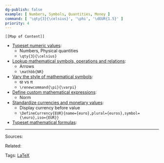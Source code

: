 ```yaml
---
dg-publish: false
example: [ Numbers, Symbols, Quantities, Money ]
command: [ '\qty{3}{\celsius}', '\phi', '\dEUR{1.5}' ]
priority: 4
---
```


```dynamic-embed
[[Map of Content]]
```


<ul class="dataview list-view-ul"><li><span><a aria-label-position="top" aria-label="Typeset numeric values.md" data-href="Typeset numeric values.md" href="Typeset numeric values.md" class="internal-link" target="_blank" rel="noopener">Typeset numeric values</a></span>: <ul class="dataview dataview-ul dataview-result-list-ul"><li class="dataview-result-list-li"><span>Numbers, Physical quantities</span></li><li class="dataview-result-list-li"><span><code>\qty{3}{\celsius}</code></span></li></ul></li><li><span><a aria-label-position="top" aria-label="Lookup mathematical symbols, operations and relations.md" data-href="Lookup mathematical symbols, operations and relations.md" href="Lookup mathematical symbols, operations and relations.md" class="internal-link" target="_blank" rel="noopener">Lookup mathematical symbols, operations and relations</a></span>: <ul class="dataview dataview-ul dataview-result-list-ul"><li class="dataview-result-list-li"><span>Arrows</span></li><li class="dataview-result-list-li"><span><code>\mathbb{NR}</code></span></li></ul></li><li><span><a aria-label-position="top" aria-label="Vary the style of mathematical symbols.md" data-href="Vary the style of mathematical symbols.md" href="Vary the style of mathematical symbols.md" class="internal-link" target="_blank" rel="noopener">Vary the style of mathematical symbols</a></span>: <ul class="dataview dataview-ul dataview-result-list-ul"><li class="dataview-result-list-li"><span>ϖ vs π</span></li><li class="dataview-result-list-li"><span><code>\renewcommand{\pi}{\varpi}</code></span></li></ul></li><li><span><a aria-label-position="top" aria-label="Define custom mathematical expressions.md" data-href="Define custom mathematical expressions.md" href="Define custom mathematical expressions.md" class="internal-link" target="_blank" rel="noopener">Define custom mathematical expressions</a></span>: <ul class="dataview dataview-ul dataview-result-list-ul"><li class="dataview-result-list-li"><span>Norm</span></li></ul></li><li><span><a aria-label-position="top" aria-label="Standardize currencies and monetary values.md" data-href="Standardize currencies and monetary values.md" href="Standardize currencies and monetary values.md" class="internal-link" target="_blank" rel="noopener">Standardize currencies and monetary values</a></span>: <ul class="dataview dataview-ul dataview-result-list-ul"><li class="dataview-result-list-li"><span>Display currency before value</span></li><li class="dataview-result-list-li"><span><code>\DefineCurrency{EUR}{name={euro},plural={euros},symbol={\euro},iso={EUR}}</code></span></li></ul></li><li><span><a aria-label-position="top" aria-label="Typeset mathematical formulas.md" data-href="Typeset mathematical formulas.md" href="Typeset mathematical formulas.md" class="internal-link" target="_blank" rel="noopener">Typeset mathematical formulas</a></span>: <ul class="dataview dataview-ul dataview-result-list-ul"></ul></li></ul>


---


Sources:

Related:

Tags:
[LaTeX](LaTeX.md)